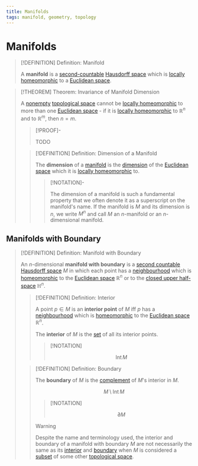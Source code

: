 ```yaml
---
title: Manifolds
tags: manifold, geometry, topology
---
```


# Manifolds

>[!DEFINITION] Definition: Manifold
>
>A **manifold** is a [second-countable](../../Topology/Bases/Second-Countability%20Axiom.md) [Hausdorff space](../../Topology/Hausdorff%20Spaces/Hausdorff%20Space.md) which is [locally homeomorphic](../../Topology/Continuity/Homeomorphisms/Locally%20Homeomorphic%20Spaces.md) to a [Euclidean space](../Euclidean%20Geometry/Euclidean%20Space/Euclidean%20Space.md).
>

>[!THEOREM] Theorem: Invariance of Manifold Dimension
>
>A [nonempty](../../Set%20Theory/The%20Empty%20Set.md) [topological space](../../Topology/Topological%20Spaces/Topological%20Space.md) cannot be [locally homeomorphic](../../Topology/Continuity/Homeomorphisms/Locally%20Homeomorphic%20Spaces.md) to more than one [Euclidean space](../Euclidean%20Geometry/Euclidean%20Space/Euclidean%20Space.md) - if it is [locally homeomorphic](../../Topology/Continuity/Homeomorphisms/Locally%20Homeomorphic%20Spaces.md) to $\mathbb{R}^n$ and to $\mathbb{R}^m$, then $n = m$.
>
>>[!PROOF]-
>>
>>TODO
>>
>
>>[!DEFINITION] Definition: Dimension of a Manifold
>>
>>The **dimension** of a [manifold](Manifolds.md) is the [dimension](../../Algebra/Linear%20Algebra/Vector%20Spaces/Bases/Dimension.md) of the [Euclidean space](../Euclidean%20Geometry/Euclidean%20Space/Euclidean%20Space.md) which it is [locally homeomorphic](../../Topology/Continuity/Homeomorphisms/Locally%20Homeomorphic%20Spaces.md) to.
>>
>>>[!NOTATION]-
>>>
>>> The dimension of a manifold is such a fundamental property that we often denote it as a superscript on the manifold's name. If the manifold is $M$ and its dimension is $n$, we write $M^n$ and call $M$ an $n$-manifold or an $n$-dimensional manifold.
>>>
>>
>

## Manifolds with Boundary

>[!DEFINITION] Definition: Manifold with Boundary
>
>An $n$-dimensional **manifold with boundary** is a [second countable](../../Topology/Bases/Second-Countability%20Axiom.md) [Hausdorff space](../../Topology/Hausdorff%20Spaces/Hausdorff%20Space.md) $M$ in which each point has a [neighbourhood](../../Topology/Topological%20Spaces/Neighbourhoods.md) which is [homeomorphic](../../Topology/Continuity/Homeomorphisms/Homeomorphic%20Spaces.md) to the [Euclidean space](../Euclidean%20Geometry/Euclidean%20Space/Euclidean%20Space.md) $\mathbb{R}^n$ or to the [closed upper half-space](../Euclidean%20Geometry/Euclidean%20Space/Half-Spaces.md) $\mathbb{H}^n$.
>
>>[!DEFINITION] Definition: Interior
>>
>>A point $p \in M$ is an **interior point** of $M$ iff $p$ has a [neighbourhood](../../Topology/Topological%20Spaces/Neighbourhoods.md) which is [homeomorphic](../../Topology/Continuity/Homeomorphisms/Homeomorphic%20Spaces.md) to the [Euclidean space](../Euclidean%20Geometry/Euclidean%20Space/Euclidean%20Space.md) $\mathbb{R}^n$.
>>
>>The **interior** of $M$ is the [set](../../Set%20Theory/Set.md) of all its interior points.
>>
>>>[!NOTATION]
>>>
>>>$$
>>>\operatorname{Int} M
>>>$$
>>>
>>
>
>>[!DEFINITION] Definition: Boundary
>>
>>The **boundary** of $M$ is the [complement](../../Set%20Theory/Complement.md) of $M$'s interior in $M$.
>>
>>$$
>>M \setminus \operatorname{Int} M
>>$$
>>
>>>[!NOTATION]
>>>
>>>$$
>>>\partial M
>>>$$
>>>
>>
>>>[!WARNING]
>>>
>>>Despite the name and terminology used, the interior and boundary of a manifold with boundary $M$ are not necessarily the same as its [interior](../../Topology/Interior,%20Exterior,%20Boundary/Interior/Interior.md) and [boundary](../../Topology/Interior,%20Exterior,%20Boundary/Boundary.md) when $M$ is considered a [subset](../../Set%20Theory/Subset.md) of some other [topological space](../../Topology/Topological%20Spaces/Topological%20Space.md).
>>>
>>
>
